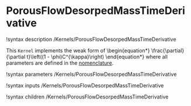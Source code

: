 # PorousFlowDesorpedMassTimeDerivative

!syntax description /Kernels/PorousFlowDesorpedMassTimeDerivative

This `Kernel` implements the weak form of
\begin{equation*}
  \frac{\partial}{\partial t}\left((1 - \phi)C^{\kappa}\right)
\end{equation*}
where all parameters are defined in the [nomenclature](/nomenclature.md).

!syntax parameters /Kernels/PorousFlowDesorpedMassTimeDerivative

!syntax inputs /Kernels/PorousFlowDesorpedMassTimeDerivative

!syntax children /Kernels/PorousFlowDesorpedMassTimeDerivative
